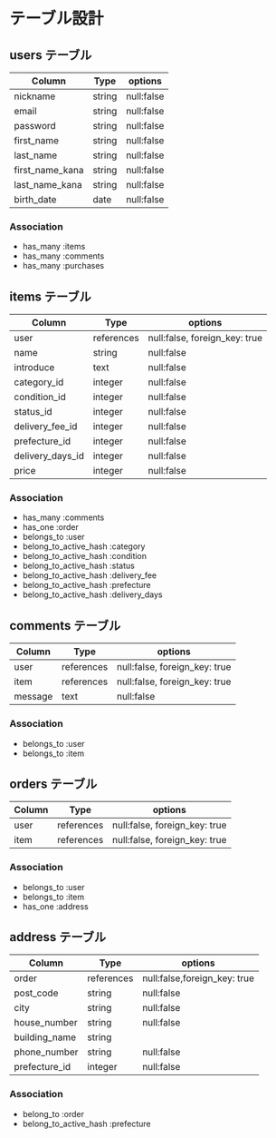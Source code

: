 # テーブル設計

## users テーブル

| Column           | Type       | options    |
| ---------------- | ---------- | ---------- |
| nickname         | string     | null:false |
| email            | string     | null:false |
| password         | string     | null:false |
| first_name       | string     | null:false |
| last_name        | string     | null:false |
| first_name_kana  | string     | null:false |
| last_name_kana   | string     | null:false |
| birth_date       | date       | null:false |

### Association

- has_many :items
- has_many :comments
- has_many :purchases

## items テーブル

| Column           | Type       | options                       |
| ---------------- | ---------- | ----------------------------- |
| user             | references | null:false, foreign_key: true |
| name             | string     | null:false                    |
| introduce        | text       | null:false                    |
| category_id      | integer    | null:false                    |
| condition_id     | integer    | null:false                    |
| status_id        | integer    | null:false                    |
| delivery_fee_id  | integer    | null:false                    |
| prefecture_id    | integer    | null:false                    |
| delivery_days_id | integer    | null:false                    |
| price            | integer    | null:false                    |

### Association

- has_many :comments
- has_one :order
- belongs_to :user
- belong_to_active_hash :category
- belong_to_active_hash :condition
- belong_to_active_hash :status
- belong_to_active_hash :delivery_fee
- belong_to_active_hash :prefecture
- belong_to_active_hash :delivery_days

## comments テーブル

| Column           | Type       | options                       |
| ---------------- | ---------- | ----------------------------- |
| user             | references | null:false, foreign_key: true |
| item             | references | null:false, foreign_key: true |
| message          | text       | null:false                    |

### Association

- belongs_to :user
- belongs_to :item

## orders テーブル

| Column           | Type       | options                       |
| ---------------- | ---------- | ----------------------------- |
| user             | references | null:false, foreign_key: true |
| item             | references | null:false, foreign_key: true |

### Association

- belongs_to :user
- belongs_to :item
- has_one :address

## address テーブル

| Column           | Type       | options                       |
| ---------------- | ---------- | ----------------------------- |
| order            | references | null:false,foreign_key: true  |
| post_code        | string     | null:false                    |
| city             | string     | null:false                    |
| house_number     | string     | null:false                    |
| building_name    | string     |                               |
| phone_number     | string     | null:false                    |
| prefecture_id    | integer    | null:false                    |

### Association

- belong_to :order
- belong_to_active_hash :prefecture
